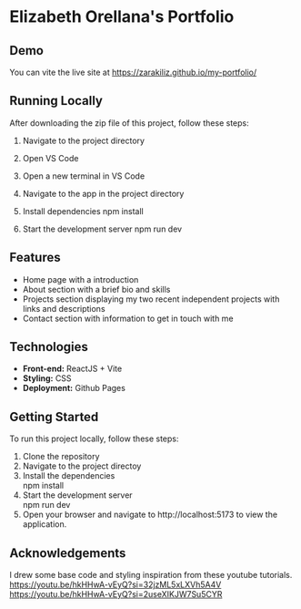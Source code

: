 # Elizabeth Orellana's Portfolio

## Demo 

You can vite the live site at https://zarakiliz.github.io/my-portfolio/

## Running Locally

After downloading the zip file of this project, follow these steps:

1. Navigate to the project directory

2. Open VS Code 

3. Open a new terminal in VS Code

4. Navigate to the app in the project directory

5. Install dependencies 
    npm install

6. Start the development server 
    npm run dev

## Features
 
- Home page with a introduction  
- About section with a brief bio and skills  
- Projects section displaying my two recent independent  projects with links and descriptions  
- Contact section with information to get in touch with me  

## Technologies

- **Front-end:** ReactJS + Vite  
- **Styling:** CSS  
- **Deployment:** Github Pages  


## Getting Started
To run this project locally, follow these steps:  

1. Clone the repository  
2. Navigate to the project directoy  
3. Install the dependencies  
    npm install
4. Start the development server  
    npm run dev
5. Open your browser and navigate to http://localhost:5173 to view the application.


## Acknowledgements
I drew some base code and styling inspiration from these youtube tutorials.
https://youtu.be/hkHHwA-vEyQ?si=32jzML5xLXVh5A4V
https://youtu.be/hkHHwA-vEyQ?si=2useXIKJW7Su5CYR
